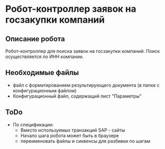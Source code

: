 # Робот-контроллер заявок на  госзакупки компаний

## Описание робота

Робот-контроллер для поиска заявок на госзакупки компаний. Поиск осуществляется по ИНН компании.

## Необходимые файлы

* файл с форматированием результирующего документа (в папке с конфигурационным файлом)
* Конфигурационный файл, содержащий лист "Параметры"

## ToDo

* По спецификации: 
  * Вместо используемых транзакций SAP - сайты
  * Начало шага робота может быть в браузере
  * переименовать файлы и сиквенсы для разбивки по шагам

